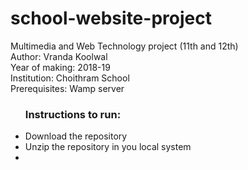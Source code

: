 # school-website-project <br>
Multimedia and Web Technology project (11th and 12th) <br>
Author: Vranda Koolwal <br>
Year of making: 2018-19 <br>
Institution: Choithram School <br>
Prerequisites: Wamp server
<ul> <h3>Instructions to run:</h3>
  <li>Download the repository</li>
  <li>Unzip the repository in you local system</li>
   <li></li>
